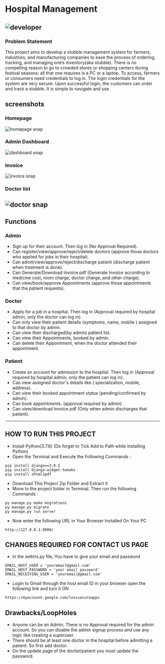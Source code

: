 # Hospital Management
![developer](https://img.shields.io/badge/Developed%20By%20%3A-Sai%20Emani-red)
---
### Problem Statement
This project aims to develop a stubble management system for farmers, industries, and manufacturing companies to ease the process of ordering, tracking, and managing one’s inventory(aka stubble). There is no compelling reason to go to crowded stores or shopping centers during festival seasons: all that one requires is a PC or a laptop. To access, farmers or consumers need credentials to log in. The login credentials for the system are very secure. Upon successful login, the customers can order and track a stubble. It is simple to navigate and use.
## screenshots
### Homepage
![homepage snap](https://github.com/sumitkumar1503/hospitalmanagement/blob/master/static/screenshots/homepage.png?raw=true)
### Admin Dashboard
![dashboard snap](https://github.com/sumitkumar1503/hospitalmanagement/blob/master/static/screenshots/admin_dashboard.png?raw=true)
### Invoice
![invoice snap](https://github.com/sumitkumar1503/hospitalmanagement/blob/master/static/screenshots/invoice.png?raw=true)
### Doctor list
![doctor snap](https://github.com/sumitkumar1503/hospitalmanagement/blob/master/static/screenshots/admin_doctor.png?raw=true)
---
## Functions
### Admin
- Sign up for their account. Then log in (No Approval Required).
- Can register/view/approve/reject/delete doctors (approve those doctors who applied for jobs in their hospital).
- Can admit/view/approve/reject/discharge patient (discharge patient when treatment is done).
- Can Generate/Download Invoice pdf (Generate Invoice according to medicine cost, room charge, doctor charge, and other charge).
- Can view/book/approve Appointments (approve those appointments that the patient requests).

### Doctor
- Apply for a job in a hospital. Then log in (Approval required by hospital admin, only the doctor can log in).
- Can only view their patient details (symptoms, name, mobile ) assigned to that doctor by admin.
- Can view their discharged(by admin) patient list.
- Can view their Appointments, booked by admin.
- Can delete their Appointment, when the doctor attended their appointment.

### Patient
- Create an account for admission to the hospital. Then log in (Approval required by hospital admin, only the patient can log in).
- Can view assigned doctor's details like ( specialization, mobile, address).
- Can view their booked appointment status (pending/confirmed by admin).
- Can book appointments. (approval required by admin)
- Can view/download Invoice pdf (Only when admin discharges that patient).

---

## HOW TO RUN THIS PROJECT
- Install Python(3.7.6) (Do forget to Tick Add to Path while installing Python)
- Open the Terminal and Execute the Following Commands :
```
pip install django==3.0.5
pip install Django-widget-tweaks
pip install xhtml2pdf
```
- Download This Project Zip Folder and Extract it
- Move to the project folder in Terminal. Then run the following Commands :
```
py manage.py make migrations
py manage.py migrate
py manage.py run server
```
- Now enter the following URL in Your Browser Installed On Your PC
```
http://127.0.0.1:8000/
```

## CHANGES REQUIRED FOR CONTACT US PAGE
- In the settins.py file, You have to give your email and password
```
EMAIL_HOST_USER = 'youremail@gmail.com'
EMAIL_HOST_PASSWORD = 'your email password'
EMAIL_RECEIVING_USER = 'youremail@gmail.com'
```
- Login to Gmail through the host email ID in your browser open the following link and turn it ON
```
https://myaccount.google.com/lesssecureapps
```
## Drawbacks/LoopHoles
- Anyone can be an Admin. There is no Approval required for the admin account. So you can disable the admin signup process and use any logic like creating a superuser.
- There should be at least one doctor in the hospital before admitting a patient. So first add doctor.
- On the update page of the doctor/patient you must update the password.
